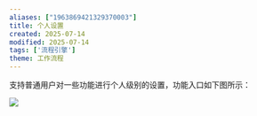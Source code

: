 ```yaml
---
aliases: ["1963869421329370003"]
title: 个人设置
created: 2025-07-14
modified: 2025-07-14
tags: ['流程引擎']
theme: 工作流程
---
```


支持普通用户对一些功能进行个人级别的设置，功能入口如下图所示：

![](fa6362d3dcf50f337b145d62a8c24367.jpg)